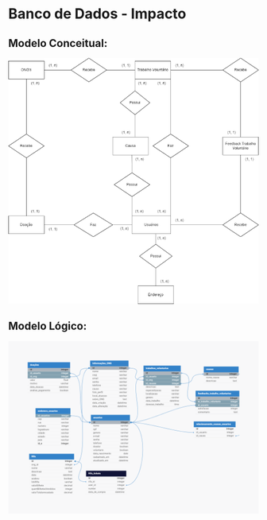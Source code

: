 # Banco de Dados - Impacto

## Modelo Conceitual:
<img src="impacto_der.drawio.png">

<br>

## Modelo Lógico:
<img src="impacto.png">

